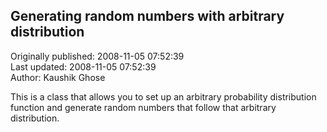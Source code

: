 ## Generating random numbers with arbitrary distribution  
Originally published: 2008-11-05 07:52:39  
Last updated: 2008-11-05 07:52:39  
Author: Kaushik Ghose  
  
This is a class that allows you to set up an arbitrary probability distribution function and generate random numbers that follow that arbitrary distribution.